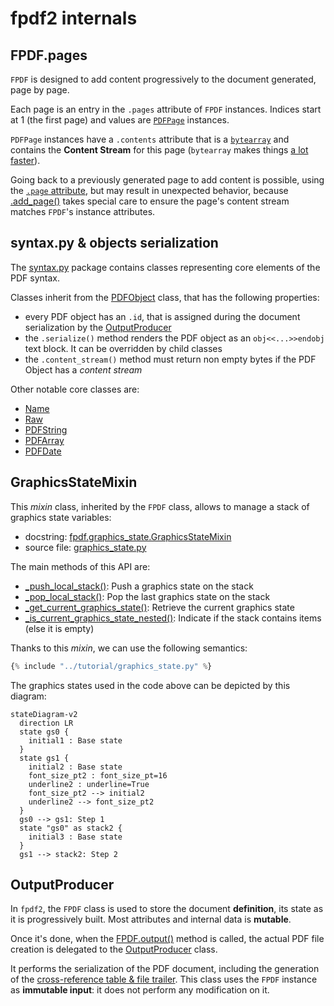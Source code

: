 # fpdf2 internals

## FPDF.pages
`FPDF` is designed to add content progressively to the document generated, page by page.

Each page is an entry in the `.pages` attribute of `FPDF` instances.
Indices start at 1 (the first page) and values are [`PDFPage`](https://py-pdf.github.io/fpdf2/fpdf/output.html#fpdf.output.PDFPage) instances.

`PDFPage` instances have a `.contents` attribute that is a [`bytearray`](https://docs.python.org/3/library/stdtypes.html#bytearray) and contains the **Content Stream** for this page
(`bytearray` makes things [a lot faster](https://github.com/reingart/pyfpdf/pull/164)).

Going back to a previously generated page to add content is possible,
using the [`.page` attribute](https://py-pdf.github.io/fpdf2/fpdf/fpdf.html#fpdf.fpdf.FPDF.page), but may result in unexpected behavior, because [.add_page()](https://py-pdf.github.io/fpdf2/fpdf/fpdf.html#fpdf.fpdf.FPDF.add_page) takes special care to ensure the page's content stream matches `FPDF`'s instance attributes.


## syntax.py & objects serialization
The [syntax.py](https://github.com/py-pdf/fpdf2/blob/master/fpdf/syntax.py) package contains classes representing core elements of the PDF syntax.

Classes inherit from the [PDFObject](https://py-pdf.github.io/fpdf2/fpdf/fpdf.html#fpdf.syntax.PDFObject) class, that has the following properties:

* every PDF object has an `.id`, that is assigned during the document serialization by the [OutputProducer](#outputproducer)
* the `.serialize()` method renders the PDF object as an `obj<<...>>endobj` text block. It can be overridden by child classes
* the `.content_stream()` method must return non empty bytes if the PDF Object has a _content stream_

Other notable core classes are:

* [Name](https://py-pdf.github.io/fpdf2/fpdf/fpdf.html#fpdf.syntax.Name)
* [Raw](https://py-pdf.github.io/fpdf2/fpdf/fpdf.html#fpdf.syntax.Raw)
* [PDFString](https://py-pdf.github.io/fpdf2/fpdf/fpdf.html#fpdf.syntax.PDFString)
* [PDFArray](https://py-pdf.github.io/fpdf2/fpdf/fpdf.html#fpdf.syntax.PDFArray)
* [PDFDate](https://py-pdf.github.io/fpdf2/fpdf/fpdf.html#fpdf.syntax.PDFDate)


## GraphicsStateMixin
This _mixin_ class, inherited by the `FPDF` class,
allows to manage a stack of graphics state variables:

* docstring: [fpdf.graphics_state.GraphicsStateMixin](https://py-pdf.github.io/fpdf2/fpdf/graphics_state.html#fpdf.graphics_state.GraphicsStateMixin)
* source file: [graphics_state.py](https://github.com/py-pdf/fpdf2/blob/master/fpdf/graphics_state.py)

The main methods of this API are:

* [_push_local_stack()](https://py-pdf.github.io/fpdf2/fpdf/graphics_state.html#fpdf.graphics_state.GraphicsStateMixin._push_local_stack): Push a graphics state on the stack
* [_pop_local_stack()](https://py-pdf.github.io/fpdf2/fpdf/graphics_state.html#fpdf.graphics_state.GraphicsStateMixin._pop_local_stack): Pop the last graphics state on the stack
* [_get_current_graphics_state()](https://py-pdf.github.io/fpdf2/fpdf/graphics_state.html#fpdf.graphics_state.GraphicsStateMixin._get_current_graphics_state): Retrieve the current graphics state
* [_is_current_graphics_state_nested()](https://py-pdf.github.io/fpdf2/fpdf/graphics_state.html#fpdf.graphics_state.GraphicsStateMixin._is_current_graphics_state_nested): Indicate if the stack contains items (else it is empty)

Thanks to this _mixin_, we can use the following semantics:
```python
{% include "../tutorial/graphics_state.py" %}
```

The graphics states used in the code above
can be depicted by this diagram:

``` mermaid
stateDiagram-v2
  direction LR
  state gs0 {
    initial1 : Base state
  }
  state gs1 {
    initial2 : Base state
    font_size_pt2 : font_size_pt=16
    underline2 : underline=True
    font_size_pt2 --> initial2
    underline2 --> font_size_pt2
  }
  gs0 --> gs1: Step 1
  state "gs0" as stack2 {
    initial3 : Base state
  }
  gs1 --> stack2: Step 2
```


## OutputProducer
In `fpdf2`, the `FPDF` class is used to store the document **definition**,
its state as it is progressively built. Most attributes and internal data is **mutable**.

Once it's done, when the [FPDF.output()](https://py-pdf.github.io/fpdf2/fpdf/fpdf.html#fpdf.fpdf.FPDF.output) method is called, the actual PDF file creation is delegated to the [OutputProducer](https://py-pdf.github.io/fpdf2/fpdf/output.html#fpdf.output.OutputProducer) class.

It performs the serialization of the PDF document,
including the generation of the [cross-reference table & file trailer](https://py-pdf.github.io/fpdf2/fpdf/output.html#fpdf.output.PDFXrefAndTrailer).
This class uses the `FPDF` instance as **immutable input**:
it does not perform any modification on it.

<!-- Other topics to mention:

## Vector Graphics
drawing.py & svg.py packages

## Text regions & flow ?

## Text shaping ?

+ add a diagram of the main links between modules/classes
-->
